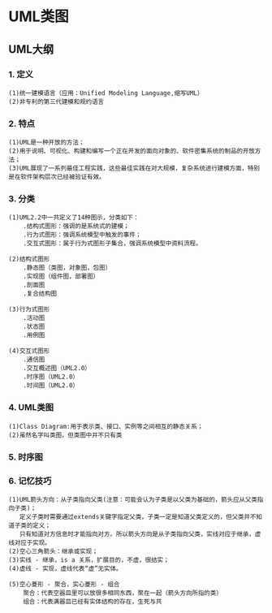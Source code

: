 # UML类图

## UML大纲
### 1. 定义
    (1)统一建模语言（应用：Unified Modeling Language,缩写UML）
    (2)非专利的第三代建模和规约语言
    
### 2. 特点
    (1)UML是一种开放的方法；
    (2)用于说明、可视化、构建和编写一个正在开发的面向对象的、软件密集系统的制品的开放方法；
    (3)UML展现了一系列最佳工程实践，这些最佳实践在对大规模，复杂系统进行建模方面，特别是在软件架构层次已经被验证有效。
    
### 3. 分类
    (1)UML2.2中一共定义了14种图示，分类如下：
        .结构式图形：强调的是系统式的建模；
        .行为式图形：强调系统模型中触发的事件；
        .交互式图形：属于行为式图形子集合，强调系统模型中资料流程。
        
    (2)结构式图形
        .静态图（类图，对象图，包图）
        .实现图（组件图，部署图）
        .剖面图
        .复合结构图
        
    (3)行为式图形
        .活动图
        .状态图
        .用例图
        
    (4)交互式图形
        .通信图
        .交互概述图（UML2.0）
        .时序图（UML2.0）
        .时间图（UML2.0）
        
### 4. UML类图
    (1)Class Diagram:用于表示类、接口、实例等之间相互的静态关系；
    (2)虽然名字叫类图，但类图中并不只有类
    
### 5. 时序图

### 6. 记忆技巧
    (1)UML箭头方向：从子类指向父类(注意：可能会认为子类是以父类为基础的，箭头应从父类指向子类)；
       定义子类时需要通过extends关键字指定父类，子类一定是知道父类定义的，但父类并不知道子类的定义；
       只有知道对方信息时才能指向对方。所以箭头方向是从子类指向父类，实线对应于继承，虚线对应于实现。
    (2)空心三角箭头：继承或实现；
    (3)实线 - 继承，is a 关系，扩展目的，不虚，很结实；
    (4)虚线 - 实现，虚线代表“虚”无实体。
    
    (5)空心菱形 - 聚合，实心菱形 - 组合
        聚合：代表空器皿里可以放很多相同东西，聚在一起（箭头方向所指的类）
        组合：代表满器皿已经有实体结构的存在，生死与共